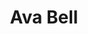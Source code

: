 ---
layout: employee
skillsid: 11
title: 'Ava Bell'
permalink: /employees/:title 
location: 'Washington'
position: 'Deputy Director Division of Lands and Waterways'
availability: 75
internal: true
categories: 
- employees
phoneNumber: 555-555-5555
email: email@gmail.com
manage: false
---